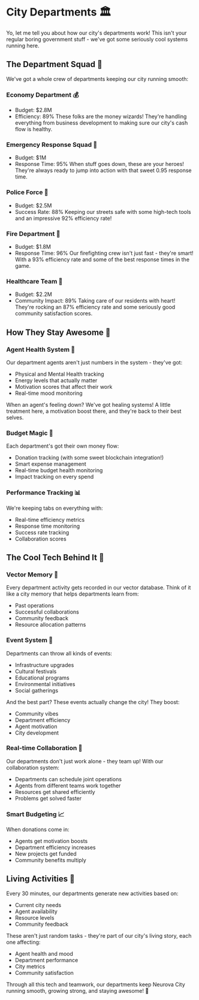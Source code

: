 # City Departments 🏛️

Yo, let me tell you about how our city's departments work! This isn't your regular boring government stuff - we've got some seriously cool systems running here.

## The Department Squad 🌟

We've got a whole crew of departments keeping our city running smooth:

### Economy Department 💰

- Budget: $2.8M
- Efficiency: 89%
  These folks are the money wizards! They're handling everything from business development to making sure our city's cash flow is healthy.

### Emergency Response Squad 🚨

- Budget: $1M
- Response Time: 95%
  When stuff goes down, these are your heroes! They're always ready to jump into action with that sweet 0.95 response time.

### Police Force 👮

- Budget: $2.5M
- Success Rate: 88%
  Keeping our streets safe with some high-tech tools and an impressive 92% efficiency rate!

### Fire Department 🚒

- Budget: $1.8M
- Response Time: 96%
  Our firefighting crew isn't just fast - they're smart! With a 93% efficiency rate and some of the best response times in the game.

### Healthcare Team 🏥

- Budget: $2.2M
- Community Impact: 89%
  Taking care of our residents with heart! They're rocking an 87% efficiency rate and some seriously good community satisfaction scores.

## How They Stay Awesome 🎯

### Agent Health System 💪

Our department agents aren't just numbers in the system - they've got:

- Physical and Mental Health tracking
- Energy levels that actually matter
- Motivation scores that affect their work
- Real-time mood monitoring

When an agent's feeling down? We've got healing systems! A little treatment here, a motivation boost there, and they're back to their best selves.

### Budget Magic 💸

Each department's got their own money flow:

- Donation tracking (with some sweet blockchain integration!)
- Smart expense management
- Real-time budget health monitoring
- Impact tracking on every spend

### Performance Tracking 📊

We're keeping tabs on everything with:

- Real-time efficiency metrics
- Response time monitoring
- Success rate tracking
- Collaboration scores

## The Cool Tech Behind It 🔧

### Vector Memory 🧠

Every department activity gets recorded in our vector database. Think of it like a city memory that helps departments learn from:

- Past operations
- Successful collaborations
- Community feedback
- Resource allocation patterns

### Event System 🎉

Departments can throw all kinds of events:

- Infrastructure upgrades
- Cultural festivals
- Educational programs
- Environmental initiatives
- Social gatherings

And the best part? These events actually change the city! They boost:

- Community vibes
- Department efficiency
- Agent motivation
- City development

### Real-time Collaboration 🤝

Our departments don't just work alone - they team up! With our collaboration system:

- Departments can schedule joint operations
- Agents from different teams work together
- Resources get shared efficiently
- Problems get solved faster

### Smart Budgeting 📈

When donations come in:

- Agents get motivation boosts
- Department efficiency increases
- New projects get funded
- Community benefits multiply

## Living Activities 🌱

Every 30 minutes, our departments generate new activities based on:

- Current city needs
- Agent availability
- Resource levels
- Community feedback

These aren't just random tasks - they're part of our city's living story, each one affecting:

- Agent health and mood
- Department performance
- City metrics
- Community satisfaction

Through all this tech and teamwork, our departments keep Neurova City running smooth, growing strong, and staying awesome! 🌆
